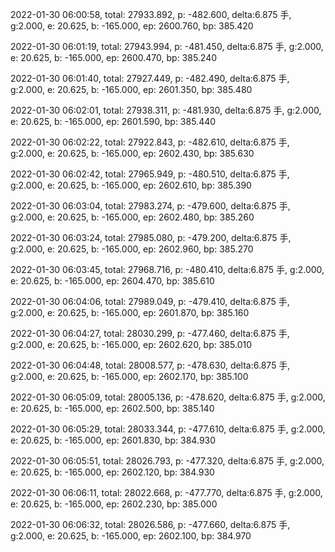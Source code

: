 2022-01-30 06:00:58, total: 27933.892, p: -482.600, delta:6.875 手, g:2.000, e: 20.625, b: -165.000, ep: 2600.760, bp: 385.420

2022-01-30 06:01:19, total: 27943.994, p: -481.450, delta:6.875 手, g:2.000, e: 20.625, b: -165.000, ep: 2600.470, bp: 385.240

2022-01-30 06:01:40, total: 27927.449, p: -482.490, delta:6.875 手, g:2.000, e: 20.625, b: -165.000, ep: 2601.350, bp: 385.480

2022-01-30 06:02:01, total: 27938.311, p: -481.930, delta:6.875 手, g:2.000, e: 20.625, b: -165.000, ep: 2601.590, bp: 385.440

2022-01-30 06:02:22, total: 27922.843, p: -482.610, delta:6.875 手, g:2.000, e: 20.625, b: -165.000, ep: 2602.430, bp: 385.630

2022-01-30 06:02:42, total: 27965.949, p: -480.510, delta:6.875 手, g:2.000, e: 20.625, b: -165.000, ep: 2602.610, bp: 385.390

2022-01-30 06:03:04, total: 27983.274, p: -479.600, delta:6.875 手, g:2.000, e: 20.625, b: -165.000, ep: 2602.480, bp: 385.260

2022-01-30 06:03:24, total: 27985.080, p: -479.200, delta:6.875 手, g:2.000, e: 20.625, b: -165.000, ep: 2602.960, bp: 385.270

2022-01-30 06:03:45, total: 27968.716, p: -480.410, delta:6.875 手, g:2.000, e: 20.625, b: -165.000, ep: 2604.470, bp: 385.610

2022-01-30 06:04:06, total: 27989.049, p: -479.410, delta:6.875 手, g:2.000, e: 20.625, b: -165.000, ep: 2601.870, bp: 385.160

2022-01-30 06:04:27, total: 28030.299, p: -477.460, delta:6.875 手, g:2.000, e: 20.625, b: -165.000, ep: 2602.620, bp: 385.010

2022-01-30 06:04:48, total: 28008.577, p: -478.630, delta:6.875 手, g:2.000, e: 20.625, b: -165.000, ep: 2602.170, bp: 385.100

2022-01-30 06:05:09, total: 28005.136, p: -478.620, delta:6.875 手, g:2.000, e: 20.625, b: -165.000, ep: 2602.500, bp: 385.140

2022-01-30 06:05:29, total: 28033.344, p: -477.610, delta:6.875 手, g:2.000, e: 20.625, b: -165.000, ep: 2601.830, bp: 384.930

2022-01-30 06:05:51, total: 28026.793, p: -477.320, delta:6.875 手, g:2.000, e: 20.625, b: -165.000, ep: 2602.120, bp: 384.930

2022-01-30 06:06:11, total: 28022.668, p: -477.770, delta:6.875 手, g:2.000, e: 20.625, b: -165.000, ep: 2602.230, bp: 385.000

2022-01-30 06:06:32, total: 28026.586, p: -477.660, delta:6.875 手, g:2.000, e: 20.625, b: -165.000, ep: 2602.100, bp: 384.970